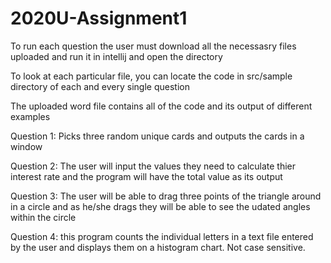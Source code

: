# 2020U-Assignment1

To run each question the user must download all the necessasry files uploaded and run it in intellij and open the directory

To look at each particular file, you can locate the code in src/sample directory of each and every single question

The uploaded word file contains all of the code and its output of different examples

Question 1: Picks three random unique cards and outputs the cards in a window

Question 2: The user will input the values they need to calculate thier interest rate and the program will have the total value as its output

Question 3: The user will be able to drag three points of the triangle around in a circle and as he/she drags they will be able to see the udated angles within the circle

Question 4: this program counts the individual letters in a text file entered by the user and displays them on a histogram chart. Not case sensitive.
